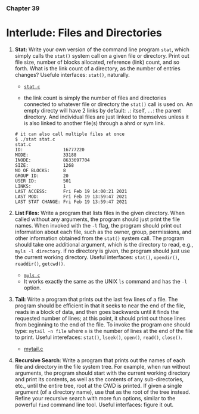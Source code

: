 ### Chapter 39
# Interlude: Files and Directories

1. **Stat:** Write your own version of the command line program `stat`, which simply calls the `stat()` system call on a given file or directory. Print out file size, number of blocks allocated, reference (link) count, and so forth. What is the link count of a directory, as the number of entries changes? Usefule interfaces: `stat()`, naturally.  

    - [`stat.c`](https://github.com/breakthatbass/OStep/blob/main/chap39/stat.c)

    - the link count is simply the number of files and directories connected to whatever file or directory the `stat()` call is used on. An empty directy will have 2 links by default: `.`: itself, `..`: the parent directory. And individual files are just linked to themselves unless it is also linked to another file(s) through a ahrd or sym link.


    ```
    # it can also call multiple files at once
    $ ./stat stat.c
    stat.c
	ID:               16777220
	MODE:             33188
	INODE:            8633697704
	SIZE:             1268
	NO OF BLOCKS:     8
	GROUP ID:         20
	USER ID:          501
	LINKS:            1
	LAST ACCESS:      Fri Feb 19 14:00:21 2021
	LAST MOD:         Fri Feb 19 13:59:47 2021
	LAST STAT CHANGE: Fri Feb 19 13:59:47 2021
    ```
2. **List Files:** Write a program that lists files in the given directory. When called without any arguments, the program should just print the file names. When invoked with the `-l` flag, the program should print out information about each file, such as the owner, group, permissions, and other information obtained from the `stat()` system call. The program should take one additional argument, which is the directory to read, e.g., `myls -l directory`. if no directory is given, the program should just use the current working directory. Useful interfaces: `stat()`, `opendir()`, `readdir()`, `getcwd()`.

    - [`myls.c`](https://github.com/breakthatbass/OStep/blob/main/chap39/myls.c)
    - It works exactly the same as the UNIX `ls` command and has the `-l` option.

3. **Tail:** Write a program that prints out the last few lines of a file. The program should be efficient in that it seeks to near the end of the file, reads in a block of data, and then goes backwards until it finds the requested number of lines; at this point, it should print out those lines from beginning to the end of the file. To invoke the program one should type: `mytail -n file` where `n` is the number of lines at the end of the file to print. Useful interefaces: `stat()`, `lseek()`, `open()`, `read()`, `close()`.  
	- [mytail.c](https://github.com/breakthatbass/OStep/blob/main/chap39/mytail.c)

4. **Recursive Search**: Write a program that prints out the names of each file and directory in the file system tree. For example, when run without arguments, the program should start with the current working directory and print its contents, as well as the contents of any sub-directories, etc., until the entire tree, root at the CWD is printed. If given a single argument (of a directory name), use that as the root of the tree instead. Refine your recursive search with more fun options, similar to the powerful `find` command line tool. Useful interfaces: figure it out.

